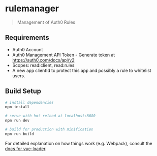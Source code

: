 # rulemanager

> Management of Auth0 Rules

## Requirements
- Auth0 Account
- Auth0 Management API Token - Generate token at https://auth0.com/docs/api/v2
 - Scopes: read:client, read:rules
- A new app clientId to protect this app and possibly a rule to whitelist users.

## Build Setup

``` bash
# install dependencies
npm install

# serve with hot reload at localhost:8080
npm run dev

# build for production with minification
npm run build
```

For detailed explanation on how things work (e.g. Webpack), consult the [docs for vue-loader](http://vuejs.github.io/vue-loader).
